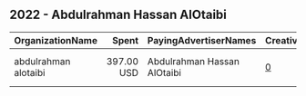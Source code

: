 ## 2022 - Abdulrahman Hassan AlOtaibi 
|OrganizationName|Spent|PayingAdvertiserNames|CreativeUrls|Impressions|Genders|AgeBrackets|CountryCodes|BillingAddresses|CandidateBallotInformation|
|:---|---:|:---|:---|---:|:---|:---|:---|:---|:---|
|abdulrahman alotaibi|397.00 USD|Abdulrahman Hassan AlOtaibi|[0](https://www.snap.com/political-ads/asset/06bb510256b627a382e33689b92d8804fa9b091f325f03a83e11ab652732046d?mediaType=mp4)|499,487||21+|kuwait|"233,Abdullah Mubarak Al-Sabah,0000,KW"||

